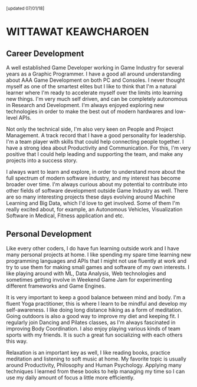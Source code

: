 <small>[updated 07/01/18]</small>
# WITTAWAT KEAWCHAROEN
## Career Development
A well established Game Developer working in Game Industry for several years as a Graphic Programmer. I have a good all around understanding about AAA Game Development on both PC and Consoles.
I never thought myself as one of the smartest elites but I like to think that I'm a natural learner where I'm ready to accelerate myself over the limits into learning new things. I'm very much self driven, and can be completely autonomous in Research and Development. I'm always enjoyed exploring new technologies in order to make the best out of modern hardwares and low-level APIs.

Not only the technical side, I'm also very keen on People and Project Management. A track record that I have a good personality for leadership. I'm a team player with skills that could help connecting people together. I have a strong idea about Productivity and Communication. For this, I'm very positive that I could help leading and supporting the team, and make any projects into a success story.

I always want to learn and explore, in order to understand more about the full spectrum of modern software industry, and my interest has become broader over time. I'm always curious about my potential to contribute into other fields of software development outside Game Industry as well. There are so many interesting projects these days evolving around Machine Learning and Big Data, which I'd love to get involved. Some of them I'm really excited about, for example, an Autonomous Vehicles, Visualization Software in Medical, Fitness application and etc.

## Personal Development
Like every other coders, I do have fun learning outside work and I have many personal projects at home. I like spending my spare time learning new programming languages and APIs that I might not use fluently at work and try to use them for making small games and software of my own interests. I like playing around with ML, Data Analysis, Web technologies and sometimes getting involve in Weekend Game Jam for experimenting different frameworks and Game Engines.

It is very important to keep a good balance between mind and body. I'm a fluent Yoga practitioner, this is where I learn to be mindful and develop my self-awareness. I like doing long distance hiking as a form of meditation. Going outdoors is also a good way to improve my diet and keeping fit. I regularly join Dancing and Pilates classes, as I'm always fascinated in improving Body Coordination. I also enjoy playing various kinds of team sports with my friends. It is such a great fun socializing with each others this way.

Relaxation is an important key as well, I like reading books, practice meditation and listening to soft music at home. My favorite topic is usually around Productivity, Philosophy and Human Psychology. Applying many techniques I learned from these books to help managing my time so I can use my daily amount of focus a little more efficiently.